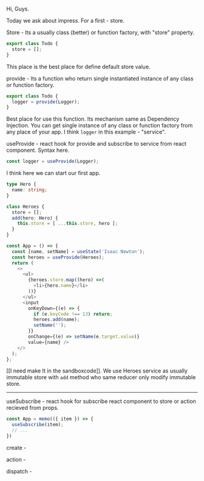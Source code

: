 Hi, Guys.

Today we ask about impress. For a first - store.

Store - Its a usually class (better) or function factory, with "store" property.
```typescript
export class Todo {
  store = [];
}
```
This place is the best place for define default store value.

provide - Its a function who return single instantiated instance of any class or function factory.
```typescript
export class Todo {
  logger = provide(Logger);
}
```
Best place for use this function. Its mechanism same as Dependency Injection. You can get single instance of any class or function factory from any place of your app. I think `logger` in this example - "service".

useProvide - react hook for provide and subscribe to service from react component. Syntax here.
```typescript
const logger = useProvide(Logger);
```

I think here we can start our first app.

```typescript
type Hero {
  name: string;
}

class Heroes {
  store = [];
  add(hero: Hero) {
    this.store = [ ...this.store, hero ];
  }
}

const App = () => {
  const [name, setName] = useState('Isaac Newton');
  const heroes = useProvide(Heroes);
  return (
    <>
      <ul>
        {heroes.store.map((hero) =>(
          <li>{hero.name}</li>
        ))}
      </ul>
      <input
        onKeyDown={(e) => {
          if (e.keyCode !== 13) return;
          heroes.add(name);
          setName('');
        }}
        onChange={(e) => setName(e.target.value)}
        value={name} />
    </>
  );
};
```
[[I need make It in the sandboxcode]]. We use Heroes service as usually immutable store with `add` method who same reducer only modify immutable store.



----

useSubscribe - react hook for subscribe react component to store or action recieved from props.
```typescript
const App = memo(({ item }) => {
  useSubscribe(item);
  // ...
})
```

create -

action -

dispatch -
